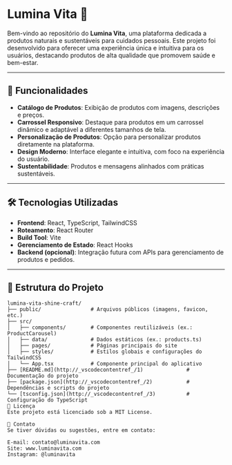 # Lumina Vita 🌿

Bem-vindo ao repositório do **Lumina Vita**, uma plataforma dedicada a produtos naturais e sustentáveis para cuidados pessoais. Este projeto foi desenvolvido para oferecer uma experiência única e intuitiva para os usuários, destacando produtos de alta qualidade que promovem saúde e bem-estar.

---

## 🚀 Funcionalidades

- **Catálogo de Produtos**: Exibição de produtos com imagens, descrições e preços.
- **Carrossel Responsivo**: Destaque para produtos em um carrossel dinâmico e adaptável a diferentes tamanhos de tela.
- **Personalização de Produtos**: Opção para personalizar produtos diretamente na plataforma.
- **Design Moderno**: Interface elegante e intuitiva, com foco na experiência do usuário.
- **Sustentabilidade**: Produtos e mensagens alinhados com práticas sustentáveis.

---

## 🛠️ Tecnologias Utilizadas

- **Frontend**: React, TypeScript, TailwindCSS
- **Roteamento**: React Router
- **Build Tool**: Vite
- **Gerenciamento de Estado**: React Hooks
- **Backend (opcional)**: Integração futura com APIs para gerenciamento de produtos e pedidos.

---

## 📂 Estrutura do Projeto

```plaintext
lumina-vita-shine-craft/
├── public/                # Arquivos públicos (imagens, favicon, etc.)
├── src/
│   ├── components/        # Componentes reutilizáveis (ex.: ProductCarousel)
│   ├── data/              # Dados estáticos (ex.: products.ts)
│   ├── pages/             # Páginas principais do site
│   ├── styles/            # Estilos globais e configurações do TailwindCSS
│   └── App.tsx            # Componente principal do aplicativo
├── [README.md](http://_vscodecontentref_/1)              # Documentação do projeto
├── [package.json](http://_vscodecontentref_/2)           # Dependências e scripts do projeto
└── [tsconfig.json](http://_vscodecontentref_/3)          # Configuração do TypeScript
📝 Licença
Este projeto está licenciado sob a MIT License.

📧 Contato
Se tiver dúvidas ou sugestões, entre em contato:

E-mail: contato@luminavita.com
Site: www.luminavita.com
Instagram: @luminavita